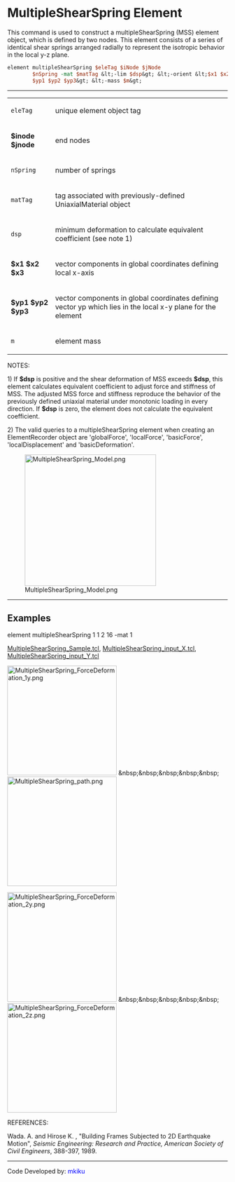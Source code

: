 # MultipleShearSpring Element

<p>This command is used to construct a multipleShearSpring (MSS) element
object, which is defined by two nodes. This element consists of a series
of identical shear springs arranged radially to represent the isotropic
behavior in the local y-z plane.</p>

```tcl
element multipleShearSpring $eleTag $iNode $jNode
        $nSpring -mat $matTag &lt;-lim $dsp&gt; &lt;-orient &lt;$x1 $x2 $x3&gt;
        $yp1 $yp2 $yp3&gt; &lt;-mass $m&gt;
```

<hr />
<table>
<tbody>
<tr class="odd">
<td><code class="parameter-table-variable">eleTag</code></td>
<td><p>unique element object tag</p></td>
</tr>
<tr class="even">
<td><p><strong>$inode $jnode</strong></p></td>
<td><p>end nodes</p></td>
</tr>
<tr class="odd">
<td><code class="parameter-table-variable">nSpring</code></td>
<td><p>number of springs</p></td>
</tr>
<tr class="even">
<td><code class="parameter-table-variable">matTag</code></td>
<td><p>tag associated with previously-defined UniaxialMaterial
object</p></td>
</tr>
<tr class="odd">
<td><code class="parameter-table-variable">dsp</code></td>
<td><p>minimum deformation to calculate equivalent coefficient (see note
1)</p></td>
</tr>
<tr class="even">
<td><p><strong>$x1 $x2 $x3</strong></p></td>
<td><p>vector components in global coordinates defining local
x-axis</p></td>
</tr>
<tr class="odd">
<td><p><strong>$yp1 $yp2 $yp3</strong></p></td>
<td><p>vector components in global coordinates defining vector yp which
lies in the local x-y plane for the element</p></td>
</tr>
<tr class="even">
<td><code class="parameter-table-variable">m</code></td>
<td><p>element mass</p></td>
</tr>
</tbody>
</table>
<p>NOTES:</p>
<p>1) If <strong>$dsp</strong> is positive and the shear deformation of
MSS exceeds <strong>$dsp</strong>, this element calculates equivalent
coefficient to adjust force and stiffness of MSS. The adjusted MSS force
and stiffness reproduce the behavior of the previously defined uniaxial
material under monotonic loading in every direction. If
<strong>$dsp</strong> is zero, the element does not calculate the
equivalent coefficient.</p>
<p>2) The valid queries to a multipleShearSpring element when creating
an ElementRecorder object are 'globalForce', 'localForce', 'basicForce',
'localDisplacement' and 'basicDeformation'.</p>
<figure>
<img src="/OpenSeesRT/contrib/static/MultipleShearSpring_Model.png"
title="MultipleShearSpring_Model.png" width="300"
alt="MultipleShearSpring_Model.png" />
<figcaption
aria-hidden="true">MultipleShearSpring_Model.png</figcaption>
</figure>
<hr />

## Examples

<p>element multipleShearSpring 1 1 2 16 -mat 1</p>
<p><a href="Media:MultipleShearSpring_Sample.tcl"
title="wikilink">MultipleShearSpring_Sample.tcl</a>, <a
href="Media:MultipleShearSpring_input_X.tcl"
title="wikilink">MultipleShearSpring_input_X.tcl</a>, <a
href="Media:MultipleShearSpring_input_Y.tcl"
title="wikilink">MultipleShearSpring_input_Y.tcl</a></p>
<p><img src="/OpenSeesRT/contrib/static/MultipleShearSpring_ForceDeformation_1y.png"
title="MultipleShearSpring_ForceDeformation_1y.png" width="250"
alt="MultipleShearSpring_ForceDeformation_1y.png" />
&amp;nbsp;&amp;nbsp;&amp;nbsp;&amp;nbsp;&amp;nbsp; <img
src="MultipleShearSpring_path.png" title="MultipleShearSpring_path.png"
width="250" alt="MultipleShearSpring_path.png" /></p>
<p><img src="/OpenSeesRT/contrib/static/MultipleShearSpring_ForceDeformation_2y.png"
title="MultipleShearSpring_ForceDeformation_2y.png" width="250"
alt="MultipleShearSpring_ForceDeformation_2y.png" />
&amp;nbsp;&amp;nbsp;&amp;nbsp;&amp;nbsp;&amp;nbsp; <img
src="MultipleShearSpring_ForceDeformation_2z.png"
title="MultipleShearSpring_ForceDeformation_2z.png" width="250"
alt="MultipleShearSpring_ForceDeformation_2z.png" /></p>
<p>REFERENCES:</p>
<p>Wada. A. and Hirose K. , "Building Frames Subjected to 2D Earthquake
Motion", <em>Seismic Engineering: Research and Practice, American
Society of Civil Engineers</em>, 388-397, 1989.</p>
<hr />
<p>Code Developed by: <span style="color:blue"> mkiku
</span></p>
